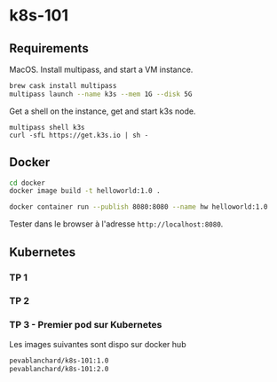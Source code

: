 # k8s-101

## Requirements

MacOS. Install multipass, and start a VM instance.
```bash
brew cask install multipass
multipass launch --name k3s --mem 1G --disk 5G
```

Get a shell on the instance, get and start k3s node.
```
multipass shell k3s
curl -sfL https://get.k3s.io | sh -
```

## Docker

```bash
cd docker
docker image build -t helloworld:1.0 .
```

```bash
docker container run --publish 8080:8080 --name hw helloworld:1.0
```

Tester dans le browser à l'adresse ``http://localhost:8080``.

## Kubernetes

### TP 1

### TP 2

### TP 3 - Premier pod sur Kubernetes

Les images suivantes sont dispo sur docker hub
```bash
pevablanchard/k8s-101:1.0
pevablanchard/k8s-101:2.0
```
